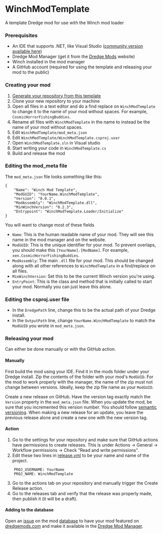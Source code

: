 # WinchModTemplate
A template Dredge mod for use with the Winch mod loader

### Prerequisites
- An IDE that supports .NET, like Visual Studio ([community version available here](http://visualstudio.microsoft.com/thank-you-downloading-visual-studio/?sku=Community))
- Dredge Mod Manager (get it from the [Dredge Mods](https://dredgemods.com) website)
- Winch installed in the mod manager
- A GitHub account (required for using the template and releasing your mod to the public)

### Creating your mod
1. [Generate your repository from this template](https://github.com/new?template_name=WinchModTemplate&template_owner=DREDGE-Mods)
2. Clone your new repository to your machine
3. Open all files in a text editor and do a find replace on `WinchModTemplate` to change it to the name of your mod without spaces. For example, `CosmicHorrorFishingBuddies`.
4. Rename all files with `WinchModTemplate` in the name to instead be the name of your mod without spaces.
5. Edit `WinchModTemplate/mod_meta.json`
6. Edit `WinchModTemplate/WinchModTemplate.csproj.user`
7. Open `WinchModTemplate.sln` in Visual studio
8. Start writing your code in `WinchModTemplate.cs`
9. Build and release the mod

### Editing the mod_meta file

The `mod_meta.json` file looks something like this:
```
{
	"Name": "Winch Mod Template",
	"ModGUID": "YourName.WinchModTemplate",
	"Version": "0.0.1",
	"ModAssembly": "WinchModTemplate.dll",
	"MinWinchVersion": "0.2.3",
	"Entrypoint": "WinchModTemplate.Loader/Initialize"
}
```
You will want to change most of these fields

- `Name`: This is the human readable name of your mod. They will see this name in the mod manager and on the website.
- `ModGUID`: This is the unique identifier for your mod. To prevent overlaps, you should make this `[YourName].[ModName]`. For example, `xen.CosmicHorrorFishingBuddies`.
- `ModAssembly`: The main `.dll` file for your mod. This should be changed along with all other references to `WinchModTemplate` in a find/replace on all files.
- `MinWinchVersion`: Set this to be the current Winch version you're using.
- `EntryPoint`: This is the class and method that is initially called to start your mod. Normally you can just leave this alone.

### Editing the csproj.user file
- In the `DredgePath` line, change this to be the actual path of your Dredge install.
- In the `OutputPath` line, change `YourName.WinchModTemplate` to match the `ModGUID` you wrote in `mod_meta.json`.

### Releasing your mod
Can either be done manually or with the GitHub action.

#### Manually
First build the mod using your IDE. Find it in the mods folder under your Dredge install. Zip the contents of the folder with your mod's `ModGUID`. For the mod to work properly with the manager, the name of the zip must not change between versions. Ideally, keep the zip file name as your `ModGUID`.

Create a new release on GitHub. Have the version tag exactly match the `Version` property in the `mod_meta.json` file. When you update the mod, be sure that you incremented this version number. You should follow [semantic versioning](https://semver.org/). When making a new release for an update, you leave the previous release alone and create a new one with the new version tag.

#### Action
1. Go to the settings for your repository and make sure that GitHub actions have permissions to create releases. This is under Actions -> General -> Workflow permissions -> Check "Read and write permissions".
2. Edit these two lines in [release.yml](/.github/workflows/release.yml#L14-L15) to be your name and name of the project.
```
    PROJ_USERNAME: YourName
    PROJ_NAME: WinchModTemplate
```
3. Go to the actions tab on your repository and manually trigger the Create Release action.
4. Go to the releases tab and verify that the release was properly made, then publish it (it will be a draft).

#### Adding to the database
Open an [issue](https://github.com/DREDGE-Mods/DredgeModDatabase/issues/new?assignees=&labels=add-new-mod&projects=&template=add-new-mod.yml&title=%5BYour+mod+name+here%5D) on the mod [database](https://github.com/DREDGE-Mods/DredgeModDatabase) to have your mod featured on [dredgemods.com](https://dredgemods.com/) and make it available in the [Dredge Mod Manager](https://github.com/DREDGE-Mods/DredgeModManager).
